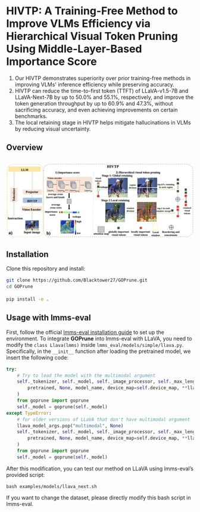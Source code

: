 # HIVTP: A Training-Free Method to Improve VLMs Efficiency via Hierarchical Visual Token Pruning Using Middle-Layer-Based Importance Score
1. Our HIVTP demonstrates superiority over prior training-free methods in improving VLMs' inference efficiency while preserving accuracy.
2. HIVTP can reduce the time-to-first token (TTFT) of LLaVA-v1.5-7B and LLaVA-Next-7B by up to 50.0% and 55.1%, respectively, and improve the token generation throughput by up to 60.9% and 47.3%, without sacrificing accuracy, and even achieving improvements on certain benchmarks.
3. The local retaining stage in HIVTP helps mitigate hallucinations in VLMs by reducing visual uncertainty.
## Overview
![Overview of HIVTP](Framework.png)
---

## Installation

Clone this repository and install:

```bash
git clone https://github.com/Blacktower27/GOPrune.git
cd GOPrune

pip install -e .
```

## Usage with lmms-eval

First, follow the official [lmms-eval installation guide](https://github.com/EvolvingLMMs-Lab/lmms-eval) to set up the environment. To integrate **GOPrune** into lmms-eval with LLaVA, you need to modify the `class Llava(lmms)` inside `lmms_eval/models/simple/llava.py`. Specifically, in the `__init__` function after loading the pretrained model, we insert the following code:

```python
try:
    # Try to load the model with the multimodal argument
    self._tokenizer, self._model, self._image_processor, self._max_length = load_pretrained_model(
        pretrained, None, model_name, device_map=self.device_map, **llava_model_args
    )
    from goprune import goprune
    self._model = goprune(self._model)
except TypeError:
    # for older versions of LLaVA that don't have multimodal argument
    llava_model_args.pop("multimodal", None)
    self._tokenizer, self._model, self._image_processor, self._max_length = load_pretrained_model(
        pretrained, None, model_name, device_map=self.device_map, **llava_model_args
    )
    from goprune import goprune
    self._model = goprune(self._model)
```    
After this modification, you can test our method on LLaVA using lmms-eval’s provided script:
```
bash examples/models/llava_next.sh
```
If you want to change the dataset, please directly modify this bash script in lmms-eval.

